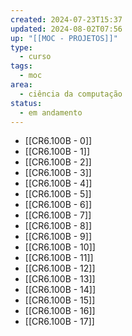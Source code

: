 ```yaml
---
created: 2024-07-23T15:37
updated: 2024-08-02T07:56
up: "[[MOC - PROJETOS]]"
type:
  - curso
tags:
  - moc
area:
  - ciência da computação
status:
  - em andamento
---
```

- [[CR6.100B - 0]]
- [[CR6.100B - 1]]
- [[CR6.100B - 2]]
- [[CR6.100B - 3]]
- [[CR6.100B - 4]]
- [[CR6.100B - 5]]
- [[CR6.100B - 6]]
- [[CR6.100B - 7]]
- [[CR6.100B - 8]]
- [[CR6.100B - 9]]
- [[CR6.100B - 10]]
- [[CR6.100B - 11]]
- [[CR6.100B - 12]]
- [[CR6.100B - 13]]
- [[CR6.100B - 14]]
- [[CR6.100B - 15]]
- [[CR6.100B - 16]]
- [[CR6.100B - 17]]